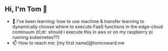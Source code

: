 ## Hi, I'm Tom 👋

- 🌱 I’ve been learning: how to use machine & transfer learning to dynamically choose where to execute FaaS functions in the edge-cloud continuum (tl;dr: should i execute this in aws or on my raspberry pi running kubernetes??)
- 📫 How to reach me: [my first name]@tomcoward.me


